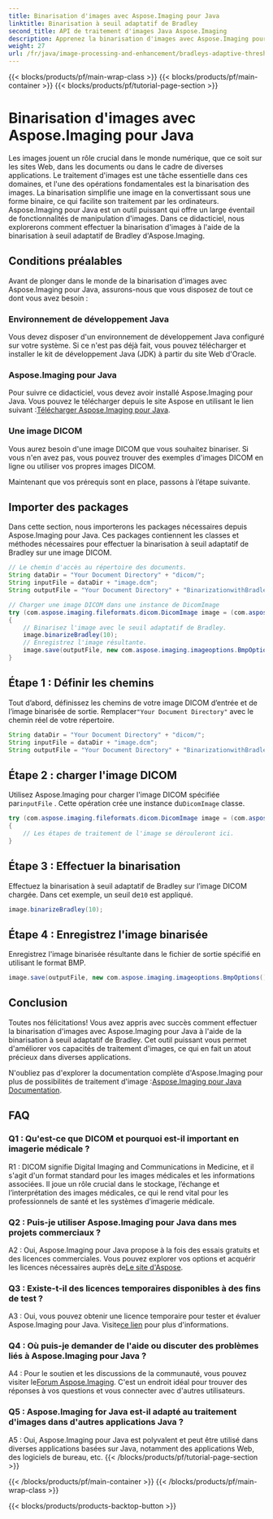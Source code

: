 ```yaml
---
title: Binarisation d'images avec Aspose.Imaging pour Java
linktitle: Binarisation à seuil adaptatif de Bradley
second_title: API de traitement d'images Java Aspose.Imaging
description: Apprenez la binarisation d'images avec Aspose.Imaging pour Java. Transformez facilement les images DICOM. Explorez un guide étape par étape avec des exemples de code.
weight: 27
url: /fr/java/image-processing-and-enhancement/bradleys-adaptive-threshold-binarization/
---
```


{{< blocks/products/pf/main-wrap-class >}}
{{< blocks/products/pf/main-container >}}
{{< blocks/products/pf/tutorial-page-section >}}

# Binarisation d'images avec Aspose.Imaging pour Java

Les images jouent un rôle crucial dans le monde numérique, que ce soit sur les sites Web, dans les documents ou dans le cadre de diverses applications. Le traitement d'images est une tâche essentielle dans ces domaines, et l'une des opérations fondamentales est la binarisation des images. La binarisation simplifie une image en la convertissant sous une forme binaire, ce qui facilite son traitement par les ordinateurs. Aspose.Imaging pour Java est un outil puissant qui offre un large éventail de fonctionnalités de manipulation d'images. Dans ce didacticiel, nous explorerons comment effectuer la binarisation d'images à l'aide de la binarisation à seuil adaptatif de Bradley d'Aspose.Imaging. 

## Conditions préalables

Avant de plonger dans le monde de la binarisation d'images avec Aspose.Imaging pour Java, assurons-nous que vous disposez de tout ce dont vous avez besoin :

### Environnement de développement Java

Vous devez disposer d'un environnement de développement Java configuré sur votre système. Si ce n'est pas déjà fait, vous pouvez télécharger et installer le kit de développement Java (JDK) à partir du site Web d'Oracle.

### Aspose.Imaging pour Java

Pour suivre ce didacticiel, vous devez avoir installé Aspose.Imaging pour Java. Vous pouvez le télécharger depuis le site Aspose en utilisant le lien suivant :[Télécharger Aspose.Imaging pour Java](https://releases.aspose.com/imaging/java/).

### Une image DICOM

Vous aurez besoin d'une image DICOM que vous souhaitez binariser. Si vous n'en avez pas, vous pouvez trouver des exemples d'images DICOM en ligne ou utiliser vos propres images DICOM.

Maintenant que vos prérequis sont en place, passons à l’étape suivante.

## Importer des packages

Dans cette section, nous importerons les packages nécessaires depuis Aspose.Imaging pour Java. Ces packages contiennent les classes et méthodes nécessaires pour effectuer la binarisation à seuil adaptatif de Bradley sur une image DICOM.

```java
// Le chemin d'accès au répertoire des documents.
String dataDir = "Your Document Directory" + "dicom/";
String inputFile = dataDir + "image.dcm";
String outputFile = "Your Document Directory" + "BinarizationwithBradleyAdaptiveThreshold_out.bmp";

// Charger une image DICOM dans une instance de DicomImage
try (com.aspose.imaging.fileformats.dicom.DicomImage image = (com.aspose.imaging.fileformats.dicom.DicomImage) Image.load(inputFile))
{
    // Binarisez l'image avec le seuil adaptatif de Bradley.
    image.binarizeBradley(10);
    // Enregistrez l'image résultante.
    image.save(outputFile, new com.aspose.imaging.imageoptions.BmpOptions());
}
```

## Étape 1 : Définir les chemins

 Tout d’abord, définissez les chemins de votre image DICOM d’entrée et de l’image binarisée de sortie. Remplacer`"Your Document Directory"` avec le chemin réel de votre répertoire.

```java
String dataDir = "Your Document Directory" + "dicom/";
String inputFile = dataDir + "image.dcm";
String outputFile = "Your Document Directory" + "BinarizationwithBradleyAdaptiveThreshold_out.bmp";
```

## Étape 2 : charger l'image DICOM

Utilisez Aspose.Imaging pour charger l'image DICOM spécifiée par`inputFile` . Cette opération crée une instance du`DicomImage` classe.

```java
try (com.aspose.imaging.fileformats.dicom.DicomImage image = (com.aspose.imaging.fileformats.dicom.DicomImage) Image.load(inputFile))
{
    // Les étapes de traitement de l'image se dérouleront ici.
}
```

## Étape 3 : Effectuer la binarisation

 Effectuez la binarisation à seuil adaptatif de Bradley sur l’image DICOM chargée. Dans cet exemple, un seuil de`10` est appliqué.

```java
image.binarizeBradley(10);
```

## Étape 4 : Enregistrez l'image binarisée

Enregistrez l'image binarisée résultante dans le fichier de sortie spécifié en utilisant le format BMP.

```java
image.save(outputFile, new com.aspose.imaging.imageoptions.BmpOptions());
```

## Conclusion

Toutes nos félicitations! Vous avez appris avec succès comment effectuer la binarisation d'images avec Aspose.Imaging pour Java à l'aide de la binarisation à seuil adaptatif de Bradley. Cet outil puissant vous permet d'améliorer vos capacités de traitement d'images, ce qui en fait un atout précieux dans diverses applications.

 N'oubliez pas d'explorer la documentation complète d'Aspose.Imaging pour plus de possibilités de traitement d'image :[Aspose.Imaging pour Java Documentation](https://reference.aspose.com/imaging/java/).

## FAQ

### Q1 : Qu'est-ce que DICOM et pourquoi est-il important en imagerie médicale ?

R1 : DICOM signifie Digital Imaging and Communications in Medicine, et il s'agit d'un format standard pour les images médicales et les informations associées. Il joue un rôle crucial dans le stockage, l’échange et l’interprétation des images médicales, ce qui le rend vital pour les professionnels de santé et les systèmes d’imagerie médicale.

### Q2 : Puis-je utiliser Aspose.Imaging pour Java dans mes projets commerciaux ?

 A2 : Oui, Aspose.Imaging pour Java propose à la fois des essais gratuits et des licences commerciales. Vous pouvez explorer vos options et acquérir les licences nécessaires auprès de[Le site d'Aspose](https://purchase.aspose.com/buy).

### Q3 : Existe-t-il des licences temporaires disponibles à des fins de test ?

 A3 : Oui, vous pouvez obtenir une licence temporaire pour tester et évaluer Aspose.Imaging pour Java. Visite[ce lien](https://purchase.aspose.com/temporary-license/) pour plus d'informations.

### Q4 : Où puis-je demander de l'aide ou discuter des problèmes liés à Aspose.Imaging pour Java ?

 A4 : Pour le soutien et les discussions de la communauté, vous pouvez visiter le[Forum Aspose.Imaging](https://forum.aspose.com/). C'est un endroit idéal pour trouver des réponses à vos questions et vous connecter avec d'autres utilisateurs.

### Q5 : Aspose.Imaging for Java est-il adapté au traitement d'images dans d'autres applications Java ?

A5 : Oui, Aspose.Imaging pour Java est polyvalent et peut être utilisé dans diverses applications basées sur Java, notamment des applications Web, des logiciels de bureau, etc.
{{< /blocks/products/pf/tutorial-page-section >}}

{{< /blocks/products/pf/main-container >}}
{{< /blocks/products/pf/main-wrap-class >}}

{{< blocks/products/products-backtop-button >}}
